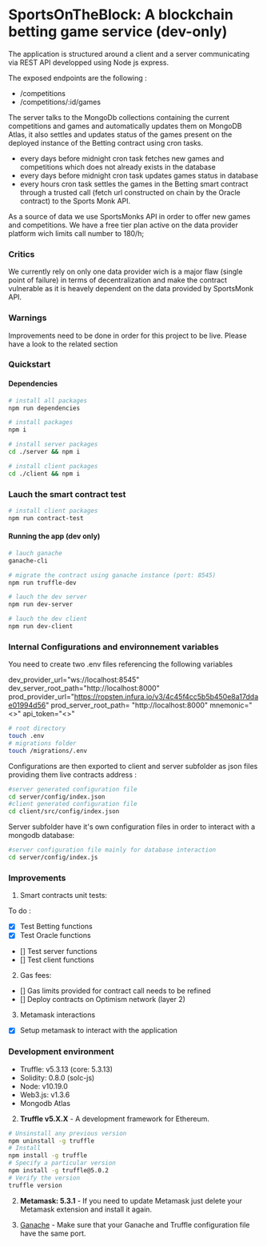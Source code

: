 # SportsOnTheBlock: A blockchain betting game service (dev-only)

The application is structured around a client and a server communicating via REST API developped using Node js express.

The exposed endpoints are the following :

- /competitions
- /competitions/:id/games

The server talks to the MongoDb collections containing the current competitions and games and automatically updates them on MongoDB Atlas, it also settles and updates status of the games present on the deployed instance of the Betting contract using cron tasks.

- every days before midnight cron task fetches new games and competitions which does not already exists in the database
- every days before midnight cron task updates games status in database
- every hours cron task settles the games in the Betting smart contract through a trusted call (fetch url constructed on chain by the Oracle contract) to the Sports Monk API.

As a source of data we use SportsMonks API in order to offer new games and competitions.
We have a free tier plan active on the data provider platform wich limits call number to 180/h;

### Critics

We currently rely on only one data provider wich is a major flaw (single point of failure) in terms of decentralization and make the contract vulnerable as it is heavely dependent on the data provided by SportsMonk API.

### Warnings

Improvements need to be done in order for this project to be live. Please have a look to the related section

### Quickstart

#### Dependencies

```bash
# install all packages
npm run dependencies
```

```bash
# install packages
npm i
```

```bash
# install server packages
cd ./server && npm i
```

```bash
# install client packages
cd ./client && npm i
```

### Lauch the smart contract test

```bash
# install client packages
npm run contract-test
```

#### Running the app (dev only)

```bash
# lauch ganache
ganache-cli
```

```bash
# migrate the contract using ganache instance (port: 8545)
npm run truffle-dev
```

```bash
# lauch the dev server
npm run dev-server
```

```bash
# lauch the dev client
npm run dev-client
```

### Internal Configurations and environnement variables

You need to create two .env files referencing the following variables

dev_provider_url="ws://localhost:8545"
dev_server_root_path="http://localhost:8000"
prod_provider_url="https://ropsten.infura.io/v3/4c45f4cc5b5b450e8a17ddae01994d56"
prod_server_root_path= "http://localhost:8000"
mnemonic="<<YOUR METAMASK MNEMONIC>>"
api_token="<<YOUR SPORT MONK API TOKEN>>"

```bash
# root directory
touch .env
# migrations folder
touch /migrations/.env
```

Configurations are then exported to client and server subfolder as json files providing them live contracts address :

```bash
#server generated configuration file
cd server/config/index.json
#client generated configuration file
cd client/src/config/index.json
```

Server subfolder have it's own configuration files in order to interact with a mongodb database:

```bash
#server configuration file mainly for database interaction
cd server/config/index.js
```

### Improvements

1. Smart contracts unit tests:

To do :

- [x] Test Betting functions
- [x] Test Oracle functions
- [] Test server functions
- [] Test client functions

2. Gas fees:

- [] Gas limits provided for contract call needs to be refined
- [] Deploy contracts on Optimism network (layer 2)

3. Metamask interactions

- [x] Setup metamask to interact with the application

### Development environment

- Truffle: v5.3.13 (core: 5.3.13)
- Solidity: 0.8.0 (solc-js)
- Node: v10.19.0
- Web3.js: v1.3.6
- Mongodb Atlas

2. **Truffle v5.X.X** - A development framework for Ethereum.

```bash
# Unsinstall any previous version
npm uninstall -g truffle
# Install
npm install -g truffle
# Specify a particular version
npm install -g truffle@5.0.2
# Verify the version
truffle version
```

2. **Metamask: 5.3.1** - If you need to update Metamask just delete your Metamask extension and install it again.

3. [Ganache](https://www.trufflesuite.com/ganache) - Make sure that your Ganache and Truffle configuration file have the same port.
